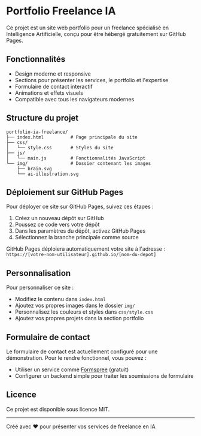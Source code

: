 # Portfolio Freelance IA

Ce projet est un site web portfolio pour un freelance spécialisé en Intelligence Artificielle, conçu pour être hébergé gratuitement sur GitHub Pages.

## Fonctionnalités

- Design moderne et responsive
- Sections pour présenter les services, le portfolio et l'expertise
- Formulaire de contact interactif
- Animations et effets visuels
- Compatible avec tous les navigateurs modernes

## Structure du projet

```
portfolio-ia-freelance/
├── index.html          # Page principale du site
├── css/
│   └── style.css       # Styles du site
├── js/
│   └── main.js         # Fonctionnalités JavaScript
└── img/                # Dossier contenant les images
    ├── brain.svg
    └── ai-illustration.svg
```

## Déploiement sur GitHub Pages

Pour déployer ce site sur GitHub Pages, suivez ces étapes :

1. Créez un nouveau dépôt sur GitHub
2. Poussez ce code vers votre dépôt
3. Dans les paramètres du dépôt, activez GitHub Pages
4. Sélectionnez la branche principale comme source

GitHub Pages déploiera automatiquement votre site à l'adresse : `https://[votre-nom-utilisateur].github.io/[nom-du-depot]`

## Personnalisation

Pour personnaliser ce site :

- Modifiez le contenu dans `index.html`
- Ajoutez vos propres images dans le dossier `img/`
- Personnalisez les couleurs et styles dans `css/style.css`
- Ajoutez vos propres projets dans la section portfolio

## Formulaire de contact

Le formulaire de contact est actuellement configuré pour une démonstration. Pour le rendre fonctionnel, vous pouvez :

- Utiliser un service comme [Formspree](https://formspree.io/) (gratuit)
- Configurer un backend simple pour traiter les soumissions de formulaire

## Licence

Ce projet est disponible sous licence MIT.

---

Créé avec ❤️ pour présenter vos services de freelance en IA
